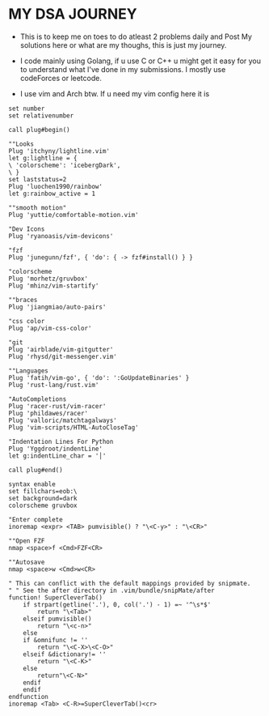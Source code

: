 # MY DSA JOURNEY
- This is to keep me on toes to do atleast 2 problems daily and Post My solutions here or what are my thoughs, this is just my journey.

- I code mainly using Golang, if u use C or C++ u might get it easy for you to understand what I've done in my submissions. I mostly use codeForces or leetcode.
- I use vim and Arch btw. If u need my vim config here it is

```Vim script
set number
set relativenumber

call plug#begin()

""Looks
Plug 'itchyny/lightline.vim'
let g:lightline = {
\ 'colorscheme': 'icebergDark',
\ }
set laststatus=2
Plug 'luochen1990/rainbow'
let g:rainbow_active = 1

""smooth motion"
Plug 'yuttie/comfortable-motion.vim'

"Dev Icons
Plug 'ryanoasis/vim-devicons'

"fzf
Plug 'junegunn/fzf', { 'do': { -> fzf#install() } }

"colorscheme
Plug 'morhetz/gruvbox'
Plug 'mhinz/vim-startify'

""braces
Plug 'jiangmiao/auto-pairs'

"css color
Plug 'ap/vim-css-color'

"git
Plug 'airblade/vim-gitgutter'
Plug 'rhysd/git-messenger.vim'

""Languages
Plug 'fatih/vim-go', { 'do': ':GoUpdateBinaries' }
Plug 'rust-lang/rust.vim'

"AutoCompletions
Plug 'racer-rust/vim-racer'
Plug 'phildawes/racer'
Plug 'valloric/matchtagalways'
Plug 'vim-scripts/HTML-AutoCloseTag'

"Indentation Lines For Python
Plug 'Yggdroot/indentLine'
let g:indentLine_char = '│'

call plug#end()

syntax enable
set fillchars=eob:\
set background=dark
colorscheme gruvbox

"Enter complete
inoremap <expr> <TAB> pumvisible() ? "\<C-y>" : "\<CR>"

""Open FZF
nmap <space>f <Cmd>FZF<CR>

""Autosave
nmap <space>w <Cmd>w<CR>

" This can conflict with the default mappings provided by snipmate.
" " See the after directory in .vim/bundle/snipMate/after
function! SuperCleverTab()
	if strpart(getline('.'), 0, col('.') - 1) =~ '^\s*$'
		return "\<Tab>"
	elseif pumvisible()
		return "\<c-n>"
	else
	if &omnifunc != ''
		return "\<C-X>\<C-O>"
	elseif &dictionary!= ''
		return "\<C-K>"
	else
		return"\<C-N>"
	endif
	endif
endfunction
inoremap <Tab> <C-R>=SuperCleverTab()<cr>
```